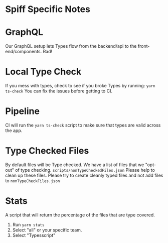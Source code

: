 # Spiff Specific Notes

# GraphQL

Our GraphQL setup lets Types flow from the backend/api to the front-end/components. Rad!

# Local Type Check

If you mess with types, check to see if you broke Types by running: `yarn ts-check`
You can fix the issues before getting to CI.

# Pipeline

CI will run the `yarn ts-check` script to make sure that types are valid across the app.

# Type Checked Files

By default files will be Type checked. We have a list of files that we "opt-out" of type checking.
`scripts/nonTypeCheckedFiles.json`
Please help to clean up these files.
Please try to create cleanly typed files and not add files to `nonTypeCheckFiles.json`

# Stats

A script that will return the percentage of the files that are type covered.

1. Run `yarn stats`
2. Select "all" or your specific team.
3. Select "Typesscript"
